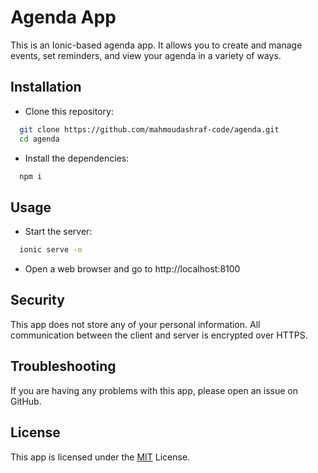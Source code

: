 # Agenda App

This is an Ionic-based agenda app. It allows you to create and manage events, set reminders, and view your agenda in a variety of ways.


## Installation
-  Clone this repository:

```bash
  git clone https://github.com/mahmoudashraf-code/agenda.git
  cd agenda
```
- Install the dependencies:

```bash
  npm i
```

## Usage
-  Start the server:

```bash
  ionic serve -o
```
- Open a web browser and go to http://localhost:8100


## Security
This app does not store any of your personal information. All communication between the client and server is encrypted over HTTPS.


## Troubleshooting
If you are having any problems with this app, please open an issue on GitHub.


## License
This app is licensed under the [MIT](https://choosealicense.com/licenses/mit/) License.


